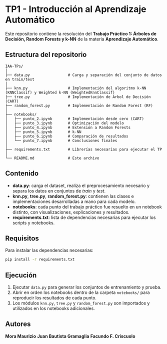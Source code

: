# TP1 - Introducción al Aprendizaje Automático


Este repositorio contiene la resolución del **Trabajo Práctico 1: Árboles de Decisión, Random Forests y k-NN** de la materia **Aprendizaje Automático**.

## Estructura del repositorio

```
IAA-TPs/
│
├── data.py                 # Carga y separación del conjunto de datos en train/test
│
├── knn.py                  # Implementación del algoritmo k-NN (KNNClassif) y Weighted k-NN (WeightedKnnClassif)
├── tree.py                 # Implementación de Árbol de Decisión (CART)
├── random_forest.py        # Implementación de Random Forest (RF)
│
├── notebooks/
│   ├── punto_2.ipynb       # Implementación desde cero (CART)
│   ├── punto_3.ipynb       # Optimización del modelo
│   ├── punto_4.ipynb       # Extensión a Random Forests
│   ├── punto_5.ipynb       # k-NN
│   ├── punto_6.ipynb       # Comparación de resultados
│   └── punto_7.ipynb       # Conclusiones finales
│
├── requirements.txt        # Librerías necesarias para ejecutar el TP
│
└── README.md               # Este archivo
```

## Contenido

- **data.py**: carga el dataset, realiza el preprocesamiento necesario y separa los datos en conjuntos de *train* y *test*.
- **knn.py**, **tree.py**, **random_forest.py**: contienen las clases e implementaciones desarrolladas a mano para cada modelo.
- **notebooks**: cada punto del trabajo práctico fue resuelto en un notebook distinto, con visualizaciones, explicaciones y resultados.
- **requirements.txt**: lista de dependencias necesarias para ejecutar los scripts y notebooks.

## Requisitos

Para instalar las dependencias necesarias:

```bash
pip install -r requirements.txt
```

## Ejecución

1. Ejecutar `data.py` para generar los conjuntos de entrenamiento y prueba.
2. Abrir en orden los notebooks dentro de la carpeta `notebooks/` para reproducir los resultados de cada punto.
3. Los módulos `knn.py`, `tree.py` y `random_forest.py` son importados y utilizados en los notebooks adicionales.

## Autores

**Mora Maurizio**
**Juan Bautista Gramaglia**
**Facundo F. Criscuolo**
